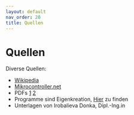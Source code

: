 ```yaml
---
layout: default
nav_order: 20
title: Quellen
---
```

# Quellen

Diverse Quellen:
*  [Wikipedia](wikipedia.org)
*  [Mikrocontroller.net](mikrocontroller.net)
*  PDFs [1](https://github.com/HTLinn-VDHL-Tutorial-2023/Tutorial/blob/main/3_Einf%C3%BChrung_VHDL_Teil1.pdf) [2](https://github.com/HTLinn-VDHL-Tutorial-2023/Tutorial/blob/main/5_Einfuhrung_VHDL_Teil2.pdf)
*  Programme sind Eigenkreation, [Hier](https://github.com/HTLinn-VDHL-Tutorial-2023/Tutorial) zu finden
* Unterlagen von Irobalieva Donka, Dipl.-Ing.in